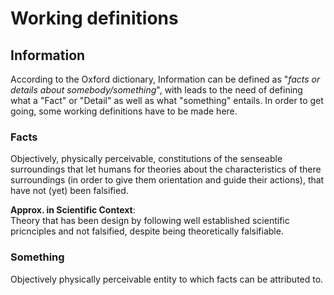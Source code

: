 
# Working definitions
## Information
According to the Oxford dictionary, Information can be defined as "*facts or details about somebody/something*", with leads to the need of defining what a "Fact" or "Detail" as well as what "something" entails.
In order to get  going, some working definitions have to be made here.

### Facts
Objectively, physically perceivable, constitutions of the senseable surroundings that let humans for theories about the 
characteristics of there surroundings (in order to give them orientation and guide their actions), that have not (yet) been falsified.

**Approx. in Scientific Context**:<br>
Theory that has been design by following well established scientific pricnciples and not falsified, despite being theoretically falsifiable.

### Something
Objectively physically perceivable entity to which facts can be attributed to.




